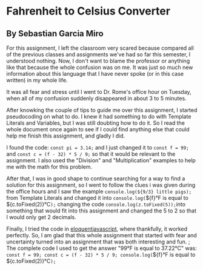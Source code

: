 # Fahrenheit to Celsius Converter

## By Sebastian Garcia Miro

For this assignment, I left the classroom very scared because compared all of the previous classes and assignments we've had so far this semester, I understood nothing. Now, I don't want to blame the professor or anything like that because the whole confusion was on me. It was just so much new information about this language that I have never spoke (or in this case written) in my whole life. 

It was all fear and stress until I went to Dr. Rome's office hour on Tuesday, when all of my confusion suddenly disappeared in about 3 to 5 minutes. 

After knowking the couple of tips to guide me over this assignment, I started pseudocoding on what to do. I knew it had something to do with Template Literals and Variables, but I was still doubting how to do it. So I read the whole document once again to see if I could find anything else that could help me finish this assignment, and gladly I did.

I found the code:
`const pi = 3.14;` and I just changed it to `const f = 99;` and `const c = (f - 32) * 5 / 9;` so that it would be relevant to the assignment. I also used the "Division" and "Multiplication" examples to help me with the math for this problem.

After that, I was in good shape to continue searching for a way to find a solution for this assignment, so I went to follow the clues i was given during the office hours and I saw the example `console.log(${9/3} little pigs);` from Template Literals and changed it into
`console.log(`${f}°F is equal to ${c.toFixed(2)}°C`);` changing the code `console.log(z.toFixed(5));`into something that would fit into this assignment and changed the 5 to 2 so that I would only get 2 decimals.

Finally, I tried the code in [eloquentjavascript](https://eloquentjavascript.net/code/), where thankfully, it worked perfectly. So, I am glad that this whole assignment that started with fear and uncertainty turned into an assignment that was both interesting and fun.
;
The complete code I used to get the answer "99°F is equal to 37.22°C" was:
`
const f = 99;
const c = (f - 32) * 5 / 9;
console.log(`${f}°F is equal to ${c.toFixed(2)}°C`);`